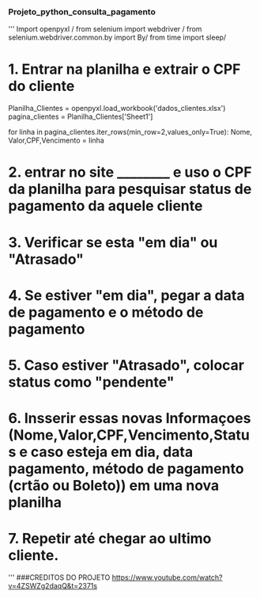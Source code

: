 ### Projeto_python_consulta_pagamento ###
'''
Import openpyxl
/
from selenium import webdriver /
from selenium.webdriver.common.by import By/
from time import sleep/

# 1. Entrar na planilha e extrair o CPF do cliente 

Planilha_Clientes = openpyxl.load_workbook('dados_clientes.xlsx')
pagina_clientes = Planilha_Clientes['Sheet1']


for linha in pagina_clientes.iter_rows(min_row=2,values_only=True):
   Nome, Valor,CPF,Vencimento = linha


# 2. entrar no site ________ e uso o CPF da planilha para pesquisar status de pagamento da aquele cliente 
# 3. Verificar se esta "em dia" ou "Atrasado" 
# 4. Se estiver "em dia", pegar a data de pagamento e o método de pagamento 
# 5. Caso estiver "Atrasado", colocar status como "pendente" 
# 6. Insserir essas novas Informaçoes (Nome,Valor,CPF,Vencimento,Status e caso esteja em dia, data pagamento, método de pagamento (crtão ou Boleto)) em uma nova planilha 
# 7. Repetir até chegar ao ultimo cliente. 

   '''
###CREDITOS DO PROJETO https://www.youtube.com/watch?v=4ZSWZg2daqQ&t=2371s
